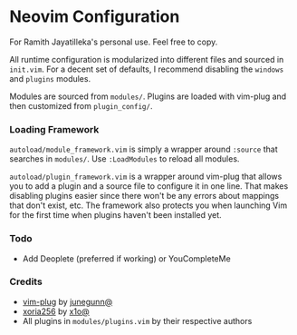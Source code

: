 # Neovim Configuration

For Ramith Jayatilleka's personal use. Feel free to copy.

All runtime configuration is modularized into different files and sourced in
`init.vim`. For a decent set of defaults, I recommend disabling the `windows`
and `plugins` modules.

Modules are sourced from `modules/`. Plugins are loaded with vim-plug and then
customized from `plugin_config/`.

### Loading Framework

`autoload/module_framework.vim` is simply a wrapper around `:source` that
searches in `modules/`. Use `:LoadModules` to reload all modules.

`autoload/plugin_framework.vim` is a wrapper around vim-plug that allows you to
add a plugin and a source file to configure it in one line. That makes
disabling plugins easier since there won't be any errors about mappings that
don't exist, etc. The framework also protects you when launching Vim for the
first time when plugins haven't been installed yet.

### Todo

- Add Deoplete (preferred if working) or YouCompleteMe

### Credits

- [vim-plug] by [junegunn@] 
- [xoria256] by [x1o@] 
- All plugins in `modules/plugins.vim` by their respective authors

[junegunn@]: https://github.com/junegunn
[x1o@]:      https://github.com/x1o
[vim-plug]:  https://github.com/junegunn/vim-plug
[xoria256]:  https://github.com/vim-scripts/xoria256.vim
